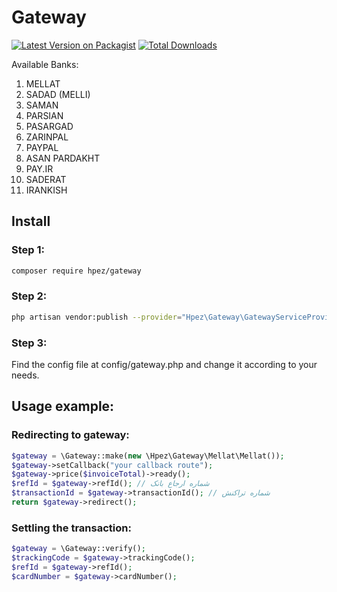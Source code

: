# Gateway

[![Latest Version on Packagist](https://img.shields.io/packagist/v/Hpez/gateway.svg?style=flat-square)](https://packagist.org/packages/hpez/gateway)
[![Total Downloads](https://poser.pugx.org/hpez/gateway/downloads)](https://packagist.org/packages/hpez/gateway)


Available Banks:
 1. MELLAT
 2. SADAD (MELLI)
 3. SAMAN
 4. PARSIAN
 5. PASARGAD
 6. ZARINPAL
 7. PAYPAL
 8. ASAN PARDAKHT
 9. PAY.IR
10. SADERAT
11. IRANKISH
 
## Install
 
### Step 1:

```bash
composer require hpez/gateway
```

### Step 2:

```bash
php artisan vendor:publish --provider="Hpez\Gateway\GatewayServiceProvider"
```
 
### Step 3:

Find the config file at config/gateway.php and change it according to your needs.

## Usage example:

### Redirecting to gateway:
```php
$gateway = \Gateway::make(new \Hpez\Gateway\Mellat\Mellat());
$gateway->setCallback("your callback route");
$gateway->price($invoiceTotal)->ready();
$refId = $gateway->refId(); // شماره ارجاع بانک
$transactionId = $gateway->transactionId(); // شماره تراکنش
return $gateway->redirect();
```
### Settling the transaction:
```php
$gateway = \Gateway::verify();
$trackingCode = $gateway->trackingCode();
$refId = $gateway->refId();
$cardNumber = $gateway->cardNumber();
```
